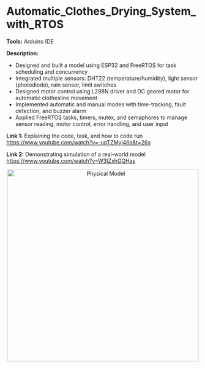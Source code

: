 # Automatic_Clothes_Drying_System_with_RTOS

**Tools:** Arduino IDE

**Description:**
- Designed and built a model using ESP32 and FreeRTOS for task scheduling and concurrency
- Integrated multiple sensors: DHT22 (temperature/humidity), light sensor (photodiode), rain sensor, limit switches
- Designed motor control using L298N driver and DC geared motor for automatic clothesline movement
- Implemented automatic and manual modes with time-tracking, fault detection, and buzzer alarm
- Applied FreeRTOS tasks, timers, mutex, and semaphores to manage sensor reading, motor control, error handling, and user input

**Link 1:** Explaining the code, task, and how to code run
https://www.youtube.com/watch?v=-upTZMyj46s&t=26s

**Link 2:** Demonstrating simulation of a real-world model
https://www.youtube.com/watch?v=W3IZxhGQHas

<p align="center">
  <img width="500" height="500" alt="Physical Model" src="https://github.com/user-attachments/assets/1c305458-037b-4bb6-864b-c6e59e6215cb" />
</p>
